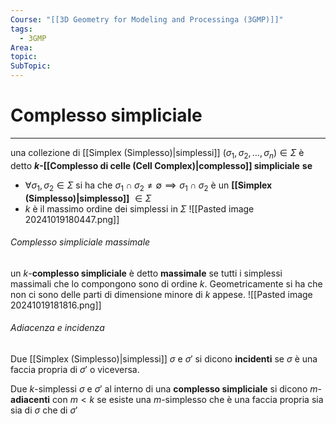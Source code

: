 ```yaml
---
Course: "[[3D Geometry for Modeling and Processinga (3GMP)]]"
tags:
  - 3GMP
Area: 
topic: 
SubTopic:
---
```


# Complesso simpliciale
---
una collezione di [[Simplex (Simplesso)|simplessi]] $(\sigma_1,\sigma_2,\dots,\sigma_n)\in  \Sigma$  è detto __$k$-[[Complesso di celle (Cell Complex)|complesso]] simpliciale__ 
__se__
- $\forall \sigma_1,\sigma_2 \in \Sigma$ si ha che $\sigma_1 \cap \sigma_2 \not= \emptyset \implies \sigma_1 \cap \sigma_2$ è un __[[Simplex (Simplesso)|simplesso]]__ $\in \Sigma$
- $k$ è il massimo ordine dei simplessi in $\Sigma$
![[Pasted image 20241019180447.png]]

###### Complesso simpliciale massimale
un $k$-__complesso simpliciale__ è detto __massimale__ se tutti i simplessi massimali che lo compongono sono di ordine $k$. Geometricamente si ha che non ci sono delle parti di dimensione minore di $k$ appese.
![[Pasted image 20241019181816.png]]

###### Adiacenza e incidenza
Due [[Simplex (Simplesso)|simplessi]] $\sigma$ e $\sigma'$ si dicono __incidenti__ se $\sigma$ è una faccia propria di $\sigma'$ o viceversa.

Due $k$-simplessi $\sigma$ e $\sigma'$  al interno di una __complesso simpliciale__ si dicono $m$-__adiacenti__ con $m<k$ se esiste una $m$-simplesso che è una faccia propria sia sia di $\sigma$ che di $\sigma'$